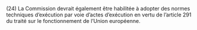 (24) La Commission devrait également être habilitée à adopter des normes techniques d’exécution par voie d’actes d’exécution en vertu de l’article 291 du traité sur le fonctionnement de l’Union européenne.